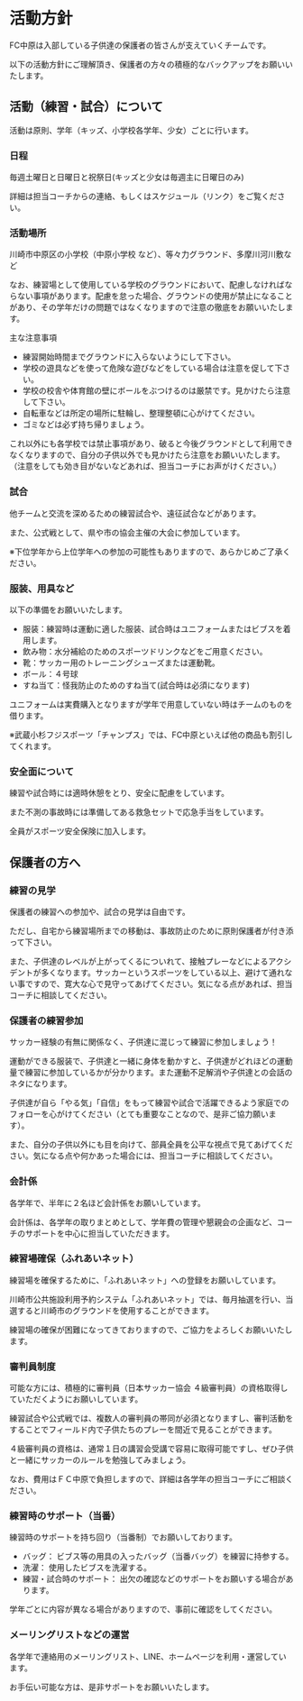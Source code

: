 # 活動方針

FC中原は入部している子供達の保護者の皆さんが支えていくチームです。

以下の活動方針にご理解頂き、保護者の方々の積極的なバックアップをお願いいたします。

## 活動（練習・試合）について

活動は原則、学年（キッズ、小学校各学年、少女）ごとに行います。

### 日程

毎週土曜日と日曜日と祝祭日(キッズと少女は毎週主に日曜日のみ)

詳細は担当コーチからの連絡、もしくはスケジュール（リンク）をご覧ください。

### 活動場所

川崎市中原区の小学校（中原小学校 など）、等々力グラウンド、多摩川河川敷など

なお、練習場として使用している学校のグラウンドにおいて、配慮しなければならない事項があります。配慮を怠った場合、グラウンドの使用が禁止になることがあり、その学年だけの問題ではなくなりますので注意の徹底をお願いいたします。

主な注意事項

- 練習開始時間までグラウンドに入らないようにして下さい。
- 学校の遊具などを使って危険な遊びなどをしている場合は注意を促して下さい。
- 学校の校舎や体育館の壁にボールをぶつけるのは厳禁です。見かけたら注意して下さい。
- 自転車などは所定の場所に駐輪し、整理整頓に心がけてください。
- ゴミなどは必ず持ち帰りましょう。

これ以外にも各学校では禁止事項があり、破ると今後グラウンドとして利用できなくなりますので、自分の子供以外でも見かけたら注意をお願いいたします。
（注意をしても効き目がないなどあれば、担当コーチにお声がけください。）

### 試合

他チームと交流を深めるための練習試合や、遠征試合などがあります。

また、公式戦として、県や市の協会主催の大会に参加しています。

※下位学年から上位学年への参加の可能性もありますので、あらかじめご了承ください。

### 服装、用具など

以下の準備をお願いいたします。

- 服装：練習時は運動に適した服装、試合時はユニフォームまたはビブスを着用します。
- 飲み物：水分補給のためのスポーツドリンクなどをご用意ください。
- 靴：サッカー用のトレーニングシューズまたは運動靴。
- ボール：４号球
- すね当て：怪我防止のためのすね当て(試合時は必須になります)

ユニフォームは実費購入となりますが学年で用意していない時はチームのものを借ります。

※武蔵小杉フジスポーツ「チャンプス」では、FC中原といえば他の商品も割引してくれます。

### 安全面について

練習や試合時には適時休憩をとり、安全に配慮をしています。

また不測の事故時には準備してある救急セットで応急手当をしています。

全員がスポーツ安全保険に加入します。

## 保護者の方へ

### 練習の見学

保護者の練習への参加や、試合の見学は自由です。

ただし、自宅から練習場所までの移動は、事故防止のために原則保護者が付き添って下さい。

また、子供達のレベルが上がってくるについれて、接触プレーなどによるアクシデントが多くなります。サッカーというスポーツをしている以上、避けて通れない事ですので、寛大な心で見守ってあげてください。気になる点があれば、担当コーチに相談してください。

### 保護者の練習参加

サッカー経験の有無に関係なく、子供達に混じって練習に参加しましょう！

運動ができる服装で、子供達と一緒に身体を動かすと、子供達がどれほどの運動量で練習に参加しているかが分かります。また運動不足解消や子供達との会話のネタになります。

子供達が自ら「やる気」「自信」をもって練習や試合で活躍できるよう家庭でのフォローを心がけてください（とても重要なことなので、是非ご協力願います）。

また、自分の子供以外にも目を向けて、部員全員を公平な視点で見てあげてください。気になる点や何かあった場合には、担当コーチに相談してください。

### 会計係

各学年で、半年に２名ほど会計係をお願いしています。

会計係は、各学年の取りまとめとして、学年費の管理や懇親会の企画など、コーチのサポートを中心に担当していただきます。

### 練習場確保（ふれあいネット）

練習場を確保するために、「ふれあいネット」への登録をお願いしています。

川崎市公共施設利用予約システム「ふれあいネット」では、毎月抽選を行い、当選すると川崎市のグラウンドを使用することができます。

練習場の確保が困難になってきておりますので、ご協力をよろしくお願いいたします。

### 審判員制度

可能な方には、積極的に審判員（日本サッカー協会 ４級審判員）の資格取得していただくようにお願いしています。

練習試合や公式戦では、複数人の審判員の帯同が必須となりますし、審判活動をすることでフィールド内で子供たちのプレーを間近で見ることができます。

４級審判員の資格は、通常１日の講習会受講で容易に取得可能ですし、ぜひ子供と一緒にサッカーのルールを勉強してみましょう。

なお、費用はＦＣ中原で負担しますので、詳細は各学年の担当コーチにご相談ください。

### 練習時のサポート（当番）

練習時のサポートを持ち回り（当番制）でお願いしております。

- バッグ： ビブス等の用具の入ったバッグ（当番バッグ）を練習に持参する。
- 洗濯： 使用したビブスを洗濯する。
- 練習・試合時のサポート： 出欠の確認などのサポートをお願いする場合があります。

学年ごとに内容が異なる場合がありますので、事前に確認をしてください。

### メーリングリストなどの運営

各学年で連絡用のメーリングリスト、LINE、ホームページを利用・運営しています。

お手伝い可能な方は、是非サポートをお願いいたします。